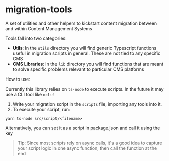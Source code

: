 # migration-tools

A set of utilities and other helpers to kickstart content migration between and within Content Management Systems

Tools fall into two categories:

- **Utils**: In the `utils` directory you will find generic Typescript functions useful in migration scripts in general. These are
  not tied to any specific CMS
- **CMS Libraries**: In the `lib` directory you will find functions that are meant to solve specific problems relevant to
  particular CMS platforms

How to use:

Currently this library relies on `ts-node` to execute scripts. In the future it may use a CLI tool like `oclif`

1. Write your migration script in the `scripts` file, importing any tools into it.
2. To execute your script, run:

```shell
yarn ts-node src/script/<filename>
```

Alternatively, you can set it as a script in package.json and call it using the key

> Tip: Since most scripts rely on async calls, it's a good idea to capture your script logic in one async function, then call the
> function at the end
